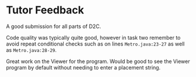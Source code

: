 # Tutor Feedback

A good submission for all parts of D2C.

Code quality was typically quite good, however in task two remember to avoid repeat conditional checks such as on lines `Metro.java:23-27` as well as `Metro.java:28-29`.

Great work on the Viewer for the program. Would be good to see the Viewer program by default without needing to enter a placement string.
